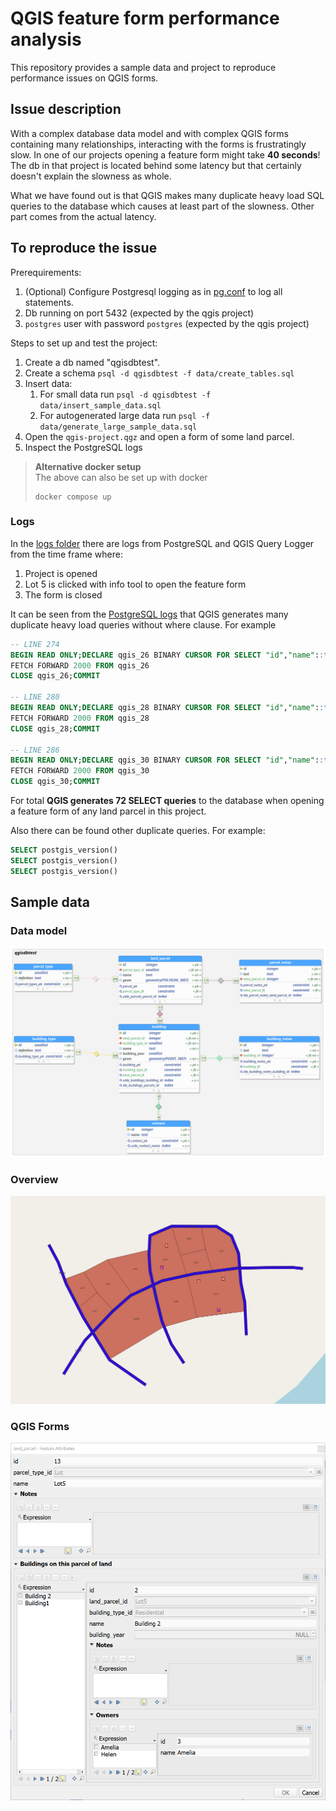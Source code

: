 # QGIS feature form performance analysis

This repository provides a sample data and project to reproduce performance issues on QGIS forms.

## Issue description

With a complex database data model and with complex QGIS forms containing many relationships, interacting with the forms is frustratingly slow. In one of our projects opening a feature form might take **40 seconds**! The db in that project is located behind some latency but that certainly doesn't explain the slowness as whole.

What we have found out is that QGIS makes many duplicate heavy load SQL queries to the database which causes at least part of the slowness. Other part comes from the actual latency.

## To reproduce the issue

Prerequirements:
1. (Optional) Configure Postgresql logging as in [pg.conf](pg.conf) to log all statements.
2. Db running on port 5432 (expected by the qgis project)
3. `postgres` user with password `postgres` (expected by the qgis project)

Steps to set up and test the project:
1. Create a db named "qgisdbtest".
2. Create a schema `psql -d qgisdbtest -f data/create_tables.sql`
3. Insert data:
   1. For small data run `psql -d qgisdbtest -f data/insert_sample_data.sql`
   2. For autogenerated large data run `psql -f data/generate_large_sample_data.sql`
4. Open the `qgis-project.qgz` and open a form of some land parcel. 
5. Inspect the PostgreSQL logs


> **Alternative docker setup**  
> The above can also be set up with docker
> ```
> docker compose up
> ```


### Logs

In the [logs folder](logs) there are logs from PostgreSQL and QGIS Query Logger from the time frame where:
1. Project is opened
2. Lot 5 is clicked with info tool to open the feature form
3. The form is closed


It can be seen from the [PostgreSQL logs](logs/pg_logs-open_project-open_lot5_form-close-form.log) that QGIS generates many duplicate heavy load queries without where clause. For example 
```sql
-- LINE 274
BEGIN READ ONLY;DECLARE qgis_26 BINARY CURSOR FOR SELECT "id","name"::text FROM "qgisdbtest"."land_parcel"
FETCH FORWARD 2000 FROM qgis_26
CLOSE qgis_26;COMMIT

-- LINE 280
BEGIN READ ONLY;DECLARE qgis_28 BINARY CURSOR FOR SELECT "id","name"::text FROM "qgisdbtest"."land_parcel"
FETCH FORWARD 2000 FROM qgis_28
CLOSE qgis_28;COMMIT

-- LINE 286
BEGIN READ ONLY;DECLARE qgis_30 BINARY CURSOR FOR SELECT "id","name"::text FROM "qgisdbtest"."land_parcel"
FETCH FORWARD 2000 FROM qgis_30
CLOSE qgis_30;COMMIT
```

For total **QGIS generates 72 SELECT queries** to the database when opening a feature form of any land parcel in this project.

Also there can be found other duplicate queries. For example:
```sql
SELECT postgis_version()
SELECT postgis_version()
SELECT postgis_version()
```

## Sample data

### Data model
![datamodel](docs/datamodel.png)

### Overview
![overview of the data](docs/screenshot.png)

### QGIS Forms
![QGIS form](docs/qgisform.png)
